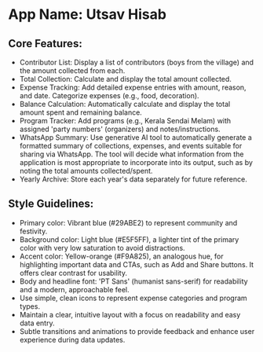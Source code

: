 # **App Name**: Utsav Hisab

## Core Features:

- Contributor List: Display a list of contributors (boys from the village) and the amount collected from each.
- Total Collection: Calculate and display the total amount collected.
- Expense Tracking: Add detailed expense entries with amount, reason, and date. Categorize expenses (e.g., food, decoration).
- Balance Calculation: Automatically calculate and display the total amount spent and remaining balance.
- Program Tracker: Add programs (e.g., Kerala Sendai Melam) with assigned 'party numbers' (organizers) and notes/instructions.
- WhatsApp Summary: Use generative AI tool to automatically generate a formatted summary of collections, expenses, and events suitable for sharing via WhatsApp. The tool will decide what information from the application is most appropriate to incorporate into its output, such as by noting the total amounts collected/spent.
- Yearly Archive: Store each year's data separately for future reference.

## Style Guidelines:

- Primary color: Vibrant blue (#29ABE2) to represent community and festivity.
- Background color: Light blue (#E5F5FF), a lighter tint of the primary color with very low saturation to avoid distractions.
- Accent color: Yellow-orange (#F9A825), an analogous hue, for highlighting important data and CTAs, such as Add and Share buttons. It offers clear contrast for usability.
- Body and headline font: 'PT Sans' (humanist sans-serif) for readability and a modern, approachable feel.
- Use simple, clean icons to represent expense categories and program types.
- Maintain a clear, intuitive layout with a focus on readability and easy data entry.
- Subtle transitions and animations to provide feedback and enhance user experience during data updates.